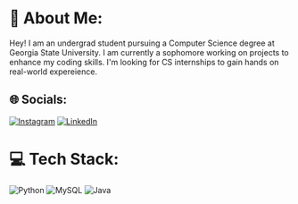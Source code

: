 # 💫 About Me:
Hey! I am an undergrad student pursuing a Computer Science degree at Georgia State University. I am currently a sophomore working on projects to enhance my coding skills. I'm looking for CS internships to gain hands on real-world expereience.


## 🌐 Socials:
[![Instagram](https://img.shields.io/badge/Instagram-%23E4405F.svg?logo=Instagram&logoColor=white)](https://instagram.com/lasyaj) [![LinkedIn](https://img.shields.io/badge/LinkedIn-%230077B5.svg?logo=linkedin&logoColor=white)](https://linkedin.com/in/lasyajonnalagadda/)

# 💻 Tech Stack:
![Python](https://img.shields.io/badge/python-3670A0?style=for-the-badge&logo=python&logoColor=ffdd54) 
![MySQL](https://img.shields.io/badge/mysql-%2300000f.svg?style=for-the-badge&logo=mysql&logoColor=white)
![Java](https://img.shields.io/badge/Java-%23ED8B00.svg?style=for-the-badge&logo=java&logoColor=white)

